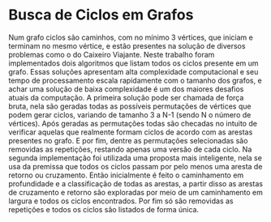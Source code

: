 # Busca de Ciclos em Grafos
  Num grafo ciclos são caminhos, com no mínimo 3 vértices, que iniciam e terminam no mesmo vértice, e estão presentes na solução de diversos problemas como o do Caixeiro Viajante. Neste trabalho foram implementados dois algoritmos que listam todos os ciclos presente em um grafo. Essas soluções apresentam alta complexidade computacional e seu tempo de processamento escala rapidamente com o tamanho dos grafos, e achar uma solução de baixa complexidade é um dos maiores desafios atuais da computação.
  A primeira solução pode ser chamada de força bruta, nela são geradas todas as possíveis permutações de vértices que podem gerar ciclos, variando de tamanho 3 a N-1 (sendo N o número de vértices). Após geradas as permutações todas são checadas no intuito de verificar aquelas que realmente formam ciclos de acordo com as arestas presentes no grafo. E por fim, dentre as permutações selecionadas são removidas as repetições, restando apenas uma versão de cada ciclo.
  Na segunda implementação foi utilizada uma proposta mais inteligente, nela se usa da premissa que todos os ciclos passam por pelo menos uma aresta de retorno ou cruzamento. Então inicialmente é feito o caminhamento em profundidade e a classificação de todas as arestas, a partir disso as arestas de cruzamento e retorno são exploradas por meio de um caminhamento em largura e todos os ciclos encontrados. Por fim só são removidas as repetições e todos os ciclos são listados de forma única.
